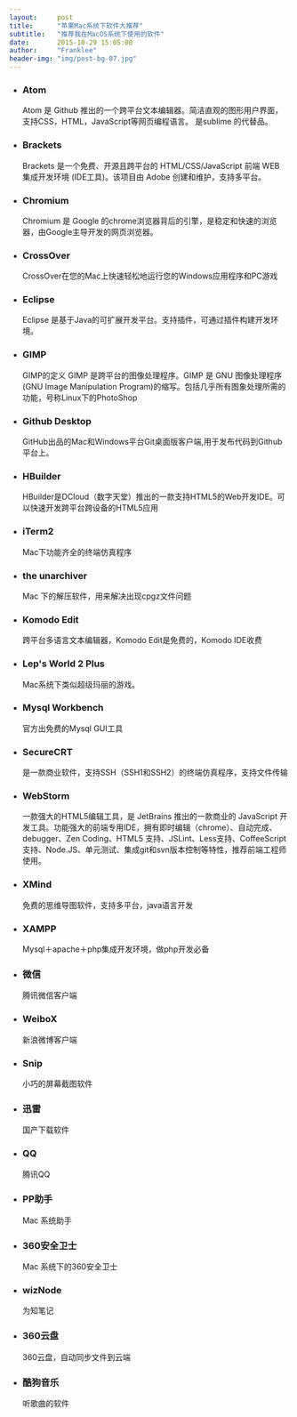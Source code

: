 ```yaml
---
layout:     post
title:      "苹果Mac系统下软件大推荐"
subtitle:   "推荐我在MacOS系统下使用的软件"
date:       2015-10-29 15:05:00
author:     "Franklee"
header-img: "img/post-bg-07.jpg"
---
```


<ul>

   <li>
     <h3>Atom</h3>
      <p>Atom 是 Github 推出的一个跨平台文本编辑器。简洁直观的图形用户界面，支持CSS，HTML，JavaScript等网页编程语言。
      是sublime 的代替品。</p>
   </li>

   <li>
     <h3>Brackets</h3>
      <p>Brackets 是一个免费、开源且跨平台的 HTML/CSS/JavaScript 前端 WEB 集成开发环境 (IDE工具)。该项目由 Adobe 创建和维护，支持多平台。</p>
   </li>

   <li>
     <h3>Chromium</h3>
      <p>Chromium 是 Google 的chrome浏览器背后的引擎，是稳定和快速的浏览器，由Google主导开发的网页浏览器。</p>
   </li>

   <li>
     <h3>CrossOver</h3>
      <p>CrossOver在您的Mac上快速轻松地运行您的Windows应用程序和PC游戏</p>
   </li>

   <li>
     <h3>Eclipse</h3>
      <p>Eclipse 是基于Java的可扩展开发平台。支持插件，可通过插件构建开发环境。</p>
   </li>

   <li>
     <h3>GIMP</h3>
      <p>GIMP的定义 GIMP 是跨平台的图像处理程序。GIMP 是 GNU 图像处理程序(GNU Image Manipulation Program)的缩写。包括几乎所有图象处理所需的功能，号称Linux下的PhotoShop</p>
   </li>

   <li>
     <h3>Github Desktop</h3>
      <p>GitHub出品的Mac和Windows平台Git桌面版客户端,用于发布代码到Github平台上。</p>
   </li>

   <li>
     <h3>HBuilder</h3>
      <p>HBuilder是DCloud（数字天堂）推出的一款支持HTML5的Web开发IDE。可以快速开发跨平台跨设备的HTML5应用</p>
   </li>

   <li>
     <h3>iTerm2</h3>
      <p>Mac下功能齐全的终端仿真程序</p>
   </li>

   <li>
      <h3>the unarchiver </h3>
      <p>Mac 下的解压软件，用来解决出现cpgz文件问题</p>
   </li>

   <li>
     <h3>Komodo Edit</h3>
      <p>跨平台多语言文本编辑器，Komodo Edit是免费的，Komodo IDE收费</p>
   </li>

   <li>
     <h3>Lep's World 2 Plus</h3>
      <p>Mac系统下类似超级玛丽的游戏。</p>
   </li>


   <li>
     <h3>Mysql Workbench</h3>
      <p>官方出免费的Mysql GUI工具</p>
   </li>

   <li>
     <h3>SecureCRT</h3>
      <p>是一款商业软件，支持SSH（SSH1和SSH2）的终端仿真程序，支持文件传输</p>
   </li>

   <li>
     <h3>WebStorm</h3>
      <p>一款强大的HTML5编辑工具，是 JetBrains 推出的一款商业的 JavaScript 开发工具。功能强大的前端专用IDE，拥有即时编辑（chrome）、自动完成、debugger、Zen Coding、HTML5 支持、JSLint、Less支持、CoffeeScript支持、Node.JS、单元测试、集成git和svn版本控制等特性，推荐前端工程师使用。</p>
   </li>

   <li>
     <h3>XMind</h3>
      <p>免费的思维导图软件，支持多平台，java语言开发</p>
   </li>

   <li>
     <h3>XAMPP</h3>
      <p>Mysql＋apache＋php集成开发环境，做php开发必备</p>
   </li>

   <li>
     <h3>微信</h3>
      <p>腾讯微信客户端</p>
   </li>

   <li>
     <h3>WeiboX</h3>
      <p>新浪微博客户端</p>
   </li>


   <li>
     <h3>Snip</h3>
      <p>小巧的屏幕截图软件</p>
   </li>

   <li>
     <h3>迅雷</h3>
      <p>国产下载软件</p>
   </li>

   <li>
     <h3>QQ</h3>
      <p>腾讯QQ</p>
   </li>

   <li>
     <h3>PP助手</h3>
      <p>Mac 系统助手</p>
   </li>

   <li>
     <h3>360安全卫士</h3>
      <p>Mac 系统下的360安全卫士</p>
   </li>


   <li>
     <h3>wizNode</h3>
      <p>为知笔记</p>
   </li>

   <li>
     <h3>360云盘</h3>
      <p>360云盘，自动同步文件到云端</p>
   </li>

   <li>
     <h3>酷狗音乐</h3>
      <p>听歌曲的软件</p>
   </li>
</ul>
